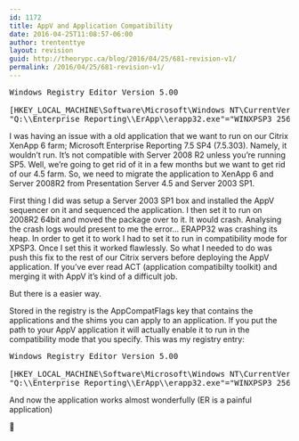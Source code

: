 ```yaml
---
id: 1172
title: AppV and Application Compatibility
date: 2016-04-25T11:08:57-06:00
author: trententtye
layout: revision
guid: http://theorypc.ca/blog/2016/04/25/681-revision-v1/
permalink: /2016/04/25/681-revision-v1/
---
```

<pre class="lang:reg decode:true ">Windows Registry Editor Version 5.00

[HKEY_LOCAL_MACHINE\Software\Microsoft\Windows NT\CurrentVersion\AppCompatFlags\Layers]
"Q:\\Enterprise Reporting\\ErApp\\erapp32.exe"="WINXPSP3 256COLOR DISABLETHEMES DISABLEDWM HIGHDPIAWARE RUNASADMIN"</pre>

I was having an issue with a old application that we want to run on our Citrix XenApp 6 farm; Microsoft Enterprise Reporting 7.5 SP4 (7.5.303). Namely, it wouldn&#8217;t run. It&#8217;s not compatible with Server 2008 R2 unless you&#8217;re running SP5. Well, we&#8217;re going to get rid of it in a few months but we want to get rid of our 4.5 farm. So, we need to migrate the application to XenApp 6 and Server 2008R2 from Presentation Server 4.5 and Server 2003 SP1.

First thing I did was setup a Server 2003 SP1 box and installed the AppV sequencer on it and sequenced the application. I then set it to run on 2008R2 64bit and moved the package over to it. It would crash. Analysing the crash logs would present to me the error&#8230; ERAPP32 was crashing its heap. In order to get it to work I had to set it to run in compatibility mode for XPSP3. Once I set this it worked flawlessly. So what I needed to do was push this fix to the rest of our Citrix servers before deploying the AppV application. If you&#8217;ve ever read ACT (application compatibilty toolkit) and merging it with AppV it&#8217;s kind of a difficult job.

But there is a easier way.

Stored in the registry is the AppCompatFlags key that contains the applications and the shims you can apply to an application. If you put the path to your AppV application it will actually enable it to run in the compatibility mode that you specify. This was my registry entry:

<pre class="lang:reg decode:true ">Windows Registry Editor Version 5.00

[HKEY_LOCAL_MACHINE\Software\Microsoft\Windows NT\CurrentVersion\AppCompatFlags\Layers]
"Q:\\Enterprise Reporting\\ErApp\\erapp32.exe"="WINXPSP3 256COLOR DISABLETHEMES DISABLEDWM HIGHDPIAWARE RUNASADMIN"</pre>

And now the application works almost wonderfully (ER is a painful application)

🙂

<!-- AddThis Advanced Settings generic via filter on the_content -->

<!-- AddThis Share Buttons generic via filter on the_content -->